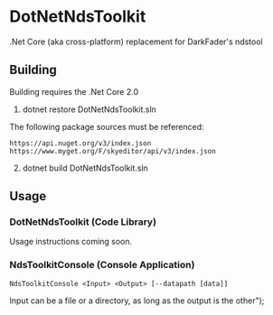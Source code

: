 # DotNetNdsToolkit
.Net Core (aka cross-platform) replacement for DarkFader's ndstool

## Building

Building requires the .Net Core 2.0

1. dotnet restore DotNetNdsToolkit.sln

The following package sources must be referenced:

```
https://api.nuget.org/v3/index.json
https://www.myget.org/F/skyeditor/api/v3/index.json
```

2. dotnet build DotNetNdsToolkit.sln

## Usage
### DotNetNdsToolkit (Code Library)
Usage instructions coming soon.
### NdsToolkitConsole (Console Application)
```
NdsToolkitConsole <Input> <Output> [--datapath [data]]
```
Input can be a file or a directory, as long as the output is the other");